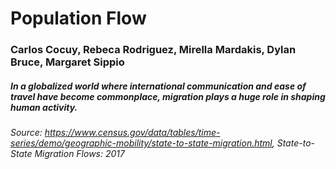 # Population Flow
### Carlos Cocuy, Rebeca Rodriguez, Mirella Mardakis, Dylan Bruce, Margaret Sippio

##### In a globalized world where international communication and ease of travel have become commonplace, migration plays a huge role in shaping human activity. 


###### Source: https://www.census.gov/data/tables/time-series/demo/geographic-mobility/state-to-state-migration.html, State-to-State Migration Flows: 2017
